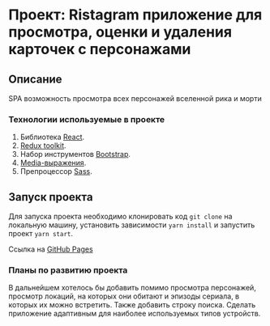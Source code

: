 # Проект: Ristagram приложение для просмотра, оценки и удаления карточек с персонажами 

## Описание
SPA возможность просмотра всех персонажей вселенной рика и морти

### Технологии используемые в проекте
1. Библиотека [React](https://ru.reactjs.org/).
2. [Redux toolkit](https://redux-toolkit.js.org/).
3. Набор инструментов [Bootstrap](https://bootstrap-4.ru/).
4. [Media-выражения](https://developer.mozilla.org/ru/docs/Web/CSS/Media_Queries/Using_media_queries).
5. Препроцессор [Sass](https://sass-scss.ru/guide/).


## Запуск проекта
Для запуска проекта необходимо клонировать код `git clone` на локальную машину, установить зависимости `yarn install` и запустить проект `yarn start`.

Ссылка на [GitHub Pages](https://igor-yakovlev.github.io/alfa/)

### Планы по развитию проекта
В дальнейшем хотелось бы добавить помимо просмотра персонажей, просмотр локаций, на которых они обитают и эпизоды сериала, в которых их можно встретить. Также добавить строку поиска. Сделать приложение адаптивным для наиболее используемых типов устройств.   


